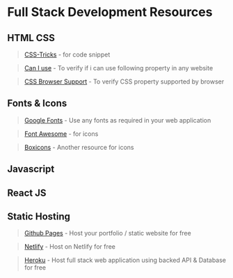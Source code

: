 # Full Stack Development Resources

## HTML CSS

> [CSS-Tricks](https://css-tricks.com/) - for code snippet

> [Can I use](https://caniuse.com/) - To verify if i can use following property in any website

> [CSS Browser Support](https://www.w3schools.com/cssref/css3_browsersupport.asp) - To verify CSS property supported by browser

## Fonts & Icons

> [Google Fonts](https://fonts.google.com/) - Use any fonts as required in your web application

> [Font Awesome](https://fontawesome.com/v4.7.0/icons/) - for icons

> [Boxicons](https://boxicons.com/) - Another resource for icons

## Javascript

## React JS

## Static Hosting
> [Github Pages](https://pages.github.com/) - Host your portfolio / static website for free

> [Netlify](https://www.netlify.com/) - Host on Netlify for free

> [Heroku](https://heroku.com) - Host full stack web application using backed API & Database for free